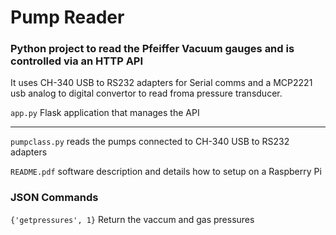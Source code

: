 # Pump Reader

### Python project to read the Pfeiffer Vacuum gauges and is controlled via an HTTP API

It uses CH-340 USB to RS232 adapters for Serial comms and a MCP2221 usb analog to digital convertor to read froma pressure transducer.



`app.py`			    Flask application that manages the API 

----------------------------------------------------

`pumpclass.py`		reads the pumps connected to CH-340 USB to RS232 adapters

`README.pdf`		software description and details how to setup on a Raspberry Pi

### JSON Commands
 
`{'getpressures', 1}` Return the vaccum and gas pressures

 

